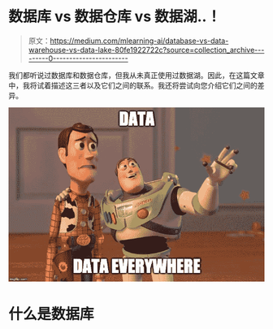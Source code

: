 # 数据库 vs 数据仓库 vs 数据湖..！

> 原文：<https://medium.com/mlearning-ai/database-vs-data-warehouse-vs-data-lake-80fe1922722c?source=collection_archive---------0----------------------->

我们都听说过数据库和数据仓库，但我从未真正使用过数据湖。因此，在这篇文章中，我将试着描述这三者以及它们之间的联系。我还将尝试向您介绍它们之间的差异。

![](img/a7979195f829804f674c19bcfe84f08a.png)

# **什么是数据库**